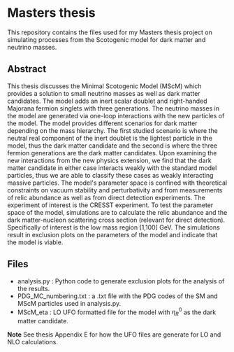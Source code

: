 # Masters thesis
This repository contains the files used for my Masters thesis project on simulating processes from the Scotogenic model for dark matter and neutrino masses.

## Abstract

This thesis discusses the Minimal Scotogenic Model (MScM) which provides a solution to small neutrino masses as well as dark matter candidates. The model adds an inert scalar doublet and right-handed Majorana fermion singlets with three generations. The neutrino masses in the model are generated via one-loop interactions with the new particles of the model. The model provides different scenarios for dark matter depending on the mass hierarchy. The first studied scenario is where the neutral real component of the inert doublet is the lightest particle in the model, thus the dark matter candidate and the second is where the three fermion generations are the dark matter candidates. Upon examining the new interactions from the new physics extension, we find that the dark matter candidate in either case interacts weakly with the standard model particles, thus we are able to classify these cases as weakly interacting massive particles. The model's parameter space is confined with theoretical constraints on vacuum stability and perturbativity and from measurements of relic abundance as well as from direct detection experiments. The experiment of interest is the CRESST experiment. To test the parameter space of the model, simulations are to calculate the relic abundance and the dark matter-nucleon scattering cross section (relevant for direct detection). Specifically of interest is the low mass region [1,100] GeV. The simulations result in exclusion plots on the parameters of the model and indicate that the model is viable.


## Files
* analysis.py : Python code to generate exclusion plots for the analysis of the results.
* PDG_MC_numbering.txt : a .txt file with the PDG codes of the SM and MScM particles used in analysis.py.
* MScM_eta : LO UFO formatted file for the model with $\eta^0_R$ as the dark matter candidate.

**Note**
See thesis Appendix E for how the UFO files are generate for LO and NLO calculations.
